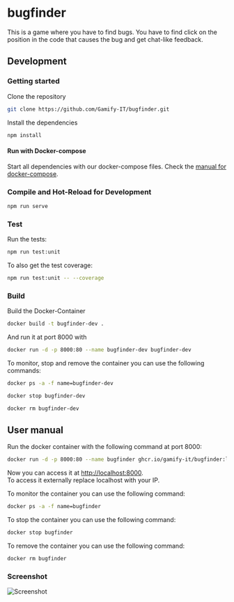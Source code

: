 # bugfinder

This is a game where you have to find bugs. You have to find click on the position in the code that causes the bug and get chat-like feedback.

## Development

### Getting started

Clone the repository  
```sh
git clone https://github.com/Gamify-IT/bugfinder.git
```

Install the dependencies  
```sh
npm install
```

#### Run with Docker-compose

Start all dependencies with our docker-compose files.
Check the [manual for docker-compose](https://github.com/Gamify-IT/docs/blob/main/dev-manuals/docker-compose/docker-compose.md).

### Compile and Hot-Reload for Development

```sh
npm run serve
```

### Test

Run the tests:
```sh
npm run test:unit
```

To also get the test coverage:
```sh
npm run test:unit -- --coverage
```

### Build

Build the Docker-Container
```sh
docker build -t bugfinder-dev .
```
And run it at port 8000 with
```sh
docker run -d -p 8000:80 --name bugfinder-dev bugfinder-dev
```

To monitor, stop and remove the container you can use the following commands:
```sh
docker ps -a -f name=bugfinder-dev
```
```sh
docker stop bugfinder-dev
```
```sh
docker rm bugfinder-dev
```

## User manual

Run the docker container with the following command at port 8000:
```sh
docker run -d -p 8000:80 --name bugfinder ghcr.io/gamify-it/bugfinder:latest
```
Now you can access it at [http://localhost:8000](http://localhost:8000).  
To access it externally replace localhost with your IP.  

To monitor the container you can use the following command:
```sh
docker ps -a -f name=bugfinder
```
To stop the container you can use the following command:
```sh
docker stop bugfinder
```
To remove the container you can use the following command:
```sh
docker rm bugfinder
```

### Screenshot

![Screenshot](https://user-images.githubusercontent.com/44726248/175772024-e21bb386-5ae8-4608-8219-ca807cbfe350.png)

